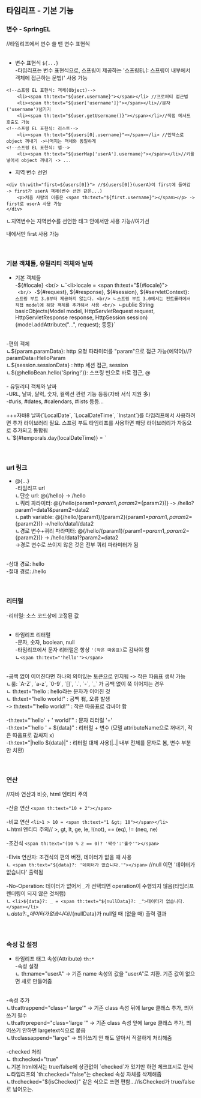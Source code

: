 ## 타임리프 - 기본 기능

### 변수 - SpringEL
//타임리프에서 변수 쓸 땐 변수 표현식 <br/>
 <br/>
- 변수 표현식 `${...}` <br/>
-타임리프는 변수 표현식으로, 스프링이 제공하는 '스프링EL(: 스프링이 내부에서 객체에 접근하는 문법)' 사용 가능 <br/>

```
<!--스프링 EL 표현식: 객체(Object)-->
    <li><span th:text="${user.username}"></span></li> //프로퍼티 접근법
    <li><span th:text="${user['username']}"></span></li>//문자('username')넘기기
    <li><span th:text="${user.getUsername()}"></span></li>//직접 메서드 호출도 가능
<!--스프링 EL 표현식: 리스트-->
    <li><span th:text="${users[0].username}"></span></li> //인덱스로 object 꺼내기 ->나머지는 객체와 동일하게
<!--스프링 EL 표현식: 맵-->
    <li><span th:text="${userMap['userA'].username}"></span></li>//키를 넣어서 object 꺼내기 -> ...
```

- 지역 변수 선언 <br/>

```
<div th:with="first=${users[0]}"> //${users[0]}(userA)이 first에 들어감 -> first가 userA 객체(변수 선언 같은...)
    <p>처음 사람의 이름은 <span th:text="${first.username}"></span></p> -> first로 userA 사용 가능
</div>
```
ㄴ지역변수는 지역변수를 선언한 태그 안에서만 사용 가능//여기선 <div></div> 내에서만 first 사용 가능 <br/>
 <br/>
 <br/>
 
### 기본 객체들, 유틸리티 객체와 날짜

- 기본 객체들 <br/>
-${#locale} <br/>
ㄴ`<li>locale = <span th:text="${#locale}"></span></li>` <br/>
-`${#request}, ${#response},  ${#session}, ${#servletContext}`: 스프링 부트 3.0부터 제공하지 않는다. <br/>
ㄴ스프링 부트 3.0에서는 컨트롤러에서 직접 model에 해당 객체를 추가해서 사용 <br/>
ㄴ`public String basicObjects(Model model, HttpServletRequest request, HttpServletResponse response, HttpSession session){model.addAttribute("...", request); 등등}` <br/>
 <br/>
-편의 객체 <br/>
ㄴ${param.paramData}: http 요청 파라미터를 "param"으로 접근 가능(예약어)//?paramData=HelloParam <br/>
ㄴ${session.sessionData} : http 세션 접근, session <br/>
ㄴ${@helloBean.hello('Spring!')}: 스프링 빈으로 바로 접근, @ <br/>
 <br/>
- 유틸리티 객체와 날짜 <br/>
-URL, 날짜, 달력, 숫자, 컬렉션 관련 기능 등등(자바 서식 지원 多) <br/>
-#uris, #dates, #calendars, #lists 등등... <br/>
 <br/>
+++자바8 날짜(`LocalDate`, `LocalDateTime`, `Instant`)를 타임리프에서 사용하려면 추가 라이브러리 필요. 스프링 부트 타임리프를 사용하면 해당 라이브러리가 자동으로 추가되고 통합됨 <br/>
ㄴ`${#temporals.day(localDateTime)} = <span th:text="${#temporals.day(localDateTime)}"></span>` <br/>
 <br/>
 <br/>
 
### url 링크

- @{...} <br/>
-타임리프 url <br/>
ㄴ단순 url: @{/hello} -> /hello  <br/>
ㄴ쿼리 파라미터: @{/hello(param1=${param1}, param2=${param2})} -> /hello?param1=data1&param2=data2 <br/>
ㄴpath variable: @{/hello/{param1}/{param2}(param1=${param1}, param2=${param2})} ->/hello/data1/data2 <br/>
 ㄴ경로 변수+쿼리 파라미터: @{/hello/{param1}(param1=${param1}, param2=${param2})} -> /hello/data1?param2=data2 <br/>
->경로 변수로 쓰이지 않은 것은 전부 쿼리 파라미터가 됨 <br/>
 <br/>
-상대 경로: hello <br/>
-절대 경로: /hello <br/>
 <br/>
 <br/>
 
### 리터럴

-리터럴: 소스 코드상에 고정된 값 <br/>
 <br/>
- 타임리프 리터럴 <br/>
-문자, 숫자, boolean, null <br/>
-타임리프에서 문자 리터럴은 항상 `'(작은 따옴표)`로 감싸야 함 <br/>
ㄴ`<span th:text="'hello'"></span>` <br/>
 <br/>
-공백 없이 이어진다면 하나의 의미있는 토큰으로 인지됨 -> 작은 따옴표 생략 가능 <br/>
ㄴ룰: `A-Z`, `a-z`, `0-9`, `[]`, `.`, `-`, `_` 가 공백 없이 쭉 이어지는 경우 <br/>
ㄴ th:text="hello : hello라는 문자가 이어진 것 <br/>
ㄴ th:text="hello world!" : 공백 有, 오류 발생 <br/>
-> th:text="'hello world!'" : 작은 따옴표로 감싸야 함 <br/>
 <br/>
-th:text="'hello' + ' world!'" : 문자 리터럴 '+' <br/>
-th:text="'hello ' + ${data}" : 리터럴 + 변수 (모델 attributeName으로 꺼내기, 작은 따옴표로 감싸지 x) <br/>
-th:text="|hello ${data}|" : 리터럴 대체 사용(|..| 내부 전체를 문자로 봄, 변수 부분만 치환) <br/>
 <br/>
 <br/>
 
### 연산
//자바 연산과 비슷, html 엔티티 주의 <br/>
 <br/>
-산술 연산 `<span th:text="10 + 2"></span>` <br/>
 <br/>
-비교 연산 `<li>1 > 10 = <span th:text="1 &gt; 10"></span></li>` <br/>
ㄴhtml 엔티티 주의// &gt;,  gt, lt, ge, le, !(not), == (eq), != (neq, ne) <br/>
 <br/>
-조건식 `<span th:text="(10 % 2 == 0)? '짝수':'홀수'"></span>` <br/>
 <br/>
-Elvis 연산자: 조건식의 편의 버전, 데이터가 없을 때 사용 <br/>
ㄴ `<span th:text="${data}?: '데이터가 없습니다.'"></span>` //null 이면 '데이터가 없습니다' 출력됨 <br/>
 <br/>
-No-Operation: 데이터가 없어서 `_`가 선택되면 operation이 수행되지 않음(타임리프 렌더링이 되지 않은 것처럼) <br/>
ㄴ `<li>${data}?: _ = <span th:text="${nullData}?: _">데이터가 없습니다.</span></li>` <br/>
ㄴ${data}?: _ = 데이터가 없습니다 //${nullData}가 null일 때 (없을 때) 출력 결과 <br/>
 <br/>
 <br/>
 
### 속성 값 설정

- 타임리프 태그 속성(Attribute) `th:*` <br/>
-속성 설정  <br/>
ㄴ th:name="userA" -> 기존 name 속성의 값을 "userA"로 치환. 기존 값이 없으면 새로 만들어줌 <br/>
 <br/>
-속성 추가  <br/>
ㄴth:attrappend="class=' large'" -> 기존 class  속성 뒤에 large 클래스 추가,  띄어쓰기 필수  <br/>
ㄴth:attrprepend="class='large '" -> 기존 class 속성 앞에 large 클래스 추가, 띄어쓰기 안하면 largetext식으로 붙음 <br/>
ㄴth:classappend="large" -> 띄어쓰기 안 해도 알아서 적절하게 처리해줌 <br/>
 <br/>
-checked 처리  <br/>
ㄴ th:checked="true" <br/>
ㄴ기본 html에서는 true/false에 상관없이 `checked`가 있기만 하면 체크표시로 인식 <br/>
ㄴ타임리프의 `th:checked="false"는 checked 속성 자체를 삭제해줌  <br/>
ㄴth:checked="${isChecked}" 같은 식으로 쓰면 편함...//isChecked가 true/false로 넘어오는. <br/>
 <br/>
 <br/>
 
